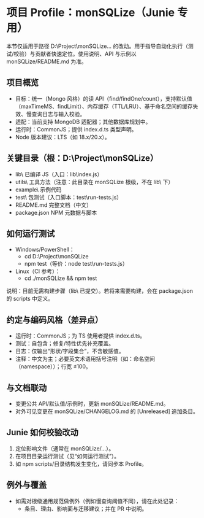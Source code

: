 # 项目 Profile：monSQLize（Junie 专用）

本节仅适用于路径 D:\Project\monSQLize\... 的改动。用于指导自动化执行（测试/校验）与贡献者快速定位。使用说明、API 与示例以 monSQLize/README.md 为准。

## 项目概览
- 目标：统一（Mongo 风格）的读 API（find/findOne/count），支持默认值（maxTimeMS、findLimit）、内存缓存（TTL/LRU）、基于命名空间的缓存失效、慢查询日志与输入校验。
- 适配：当前支持 MongoDB 适配器；其他数据库规划中。
- 运行时：CommonJS；提供 index.d.ts 类型声明。
- Node 版本建议：LTS（如 18.x/20.x）。

## 关键目录（根：D:\Project\monSQLize）
- lib\            已编译 JS（入口：lib\index.js）
- utils\          工具方法（注意：此目录在 monSQLize 根级，不在 lib\ 下）
- example\        示例代码
- test\           包测试（入口脚本：test\run-tests.js）
- README.md       完整文档（中文）
- package.json    NPM 元数据与脚本

## 如何运行测试
- Windows/PowerShell：
    - cd D:\Project\monSQLize
    - npm test（等价：node test\run-tests.js）
- Linux（CI 参考）：
    - cd ./monSQLize && npm test

说明：目前无需构建步骤（lib\ 已提交）。若将来需要构建，会在 package.json 的 scripts 中定义。

## 约定与编码风格（差异点）
- 运行时：CommonJS；为 TS 使用者提供 index.d.ts。
- 测试：自包含；修复/特性优先补充覆盖。
- 日志：仅输出“形状/字段集合”，不含敏感值。
- 注释：中文为主；必要英文术语用括号注明（如：命名空间（namespace））；行宽 ≤100。

## 与文档联动
- 变更公共 API/默认值/示例时，更新 monSQLize/README.md。
- 对外可见变更在 monSQLize/CHANGELOG.md 的 [Unreleased] 追加条目。

## Junie 如何校验改动
1. 定位影响文件（通常在 monSQLize/...）。
2. 在项目目录运行测试（见“如何运行测试”）。
3. 如 npm scripts/目录结构发生变化，请同步本 Profile。

## 例外与覆盖
- 如需对根级通用规范做例外（例如慢查询阈值不同），请在此处记录：
    - 条目、理由、影响面与迁移建议；并在 PR 中说明。
